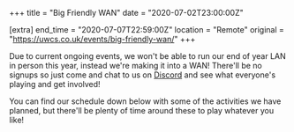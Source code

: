 +++
title = "Big Friendly WAN"
date = "2020-07-02T23:00:00Z"

[extra]
end_time = "2020-07-07T22:59:00Z"
location = "Remote"
original = "https://uwcs.co.uk/events/big-friendly-wan/"
+++

Due to current ongoing events, we won't be able to run our end of year LAN in person this year, instead we're making it into a WAN\! There'll be no signups so just come and chat to us on [Discord](http://discord.gg/uwcs) and see what everyone's playing and get involved\!

You can find our schedule down below with some of the activities we have planned, but there'll be plenty of time around these to play whatever you like\!

